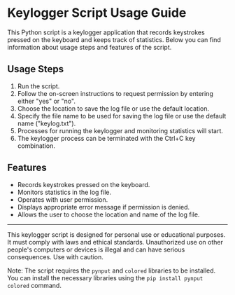 # Keylogger Script Usage Guide

This Python script is a keylogger application that records keystrokes pressed on the keyboard and keeps track of statistics. Below you can find information about usage steps and features of the script.

## Usage Steps

1. Run the script.
2. Follow the on-screen instructions to request permission by entering either "yes" or "no".
3. Choose the location to save the log file or use the default location.
4. Specify the file name to be used for saving the log file or use the default name ("keylog.txt").
5. Processes for running the keylogger and monitoring statistics will start.
6. The keylogger process can be terminated with the Ctrl+C key combination.

## Features

- Records keystrokes pressed on the keyboard.
- Monitors statistics in the log file.
- Operates with user permission.
- Displays appropriate error message if permission is denied.
- Allows the user to choose the location and name of the log file.

---

This keylogger script is designed for personal use or educational purposes. It must comply with laws and ethical standards. Unauthorized use on other people's computers or devices is illegal and can have serious consequences. Use with caution.

Note: The script requires the `pynput` and `colored` libraries to be installed. You can install the necessary libraries using the `pip install pynput colored` command.
